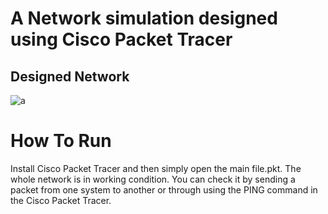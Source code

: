 #  A Network simulation designed using Cisco Packet Tracer
## Designed Network
![a](../master/)
# How To Run
Install Cisco Packet Tracer and then simply open the main file.pkt. The whole network is in working condition. You can check it by sending a packet from one system to another or through using the PING command in the Cisco Packet Tracer.
